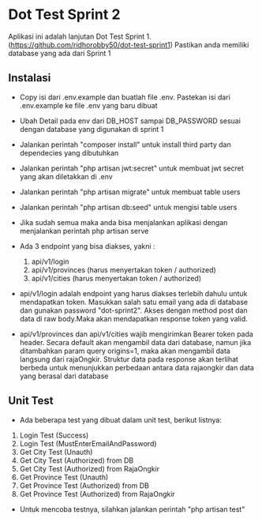 # Dot Test Sprint 2

Aplikasi ini adalah lanjutan Dot Test Sprint 1. (https://github.com/ridhorobby50/dot-test-sprint1)
Pastikan anda memiliki database yang ada dari Sprint 1
## Instalasi
- Copy isi dari .env.example dan buatlah file .env. Pastekan isi dari .env.example ke file .env yang baru dibuat
- Ubah Detail pada env dari DB_HOST sampai DB_PASSWORD sesuai dengan database yang digunakan di sprint 1
- Jalankan perintah "composer install" untuk install third party dan dependecies yang dibutuhkan
- Jalankan perintah "php artisan jwt:secret" untuk membuat jwt secret yang akan diletakkan di .env
- Jalankan perintah "php artisan migrate" untuk membuat table users
- Jalankan perintah "php artisan db:seed" untuk mengisi table users
- Jika sudah semua maka anda bisa menjalankan aplikasi dengan menjalankan perintah php artisan serve
- Ada 3 endpoint yang bisa diakses, yakni :
    1. api/v1/login
    2. api/v1/provinces (harus menyertakan token / authorized)
    3. api/v1/cities (harus menyertakan token / authorized)

- api/v1/login adalah endpoint yang harus diakses terlebih dahulu untuk mendapatkan token. Masukkan salah satu email yang ada di database dan gunakan password "dot-sprint2". Akses dengan method post dan data di raw body.Maka akan mendapatkan response token yang valid.

- api/v1/provinces dan api/v1/cities wajib mengirimkan Bearer token pada header. Secara default akan mengambil data dari database, namun jika ditambahkan param query origins=1, maka akan mengambil data langsung dari rajaOngkir. Struktur data pada response akan terlihat berbeda untuk menunjukkan perbedaan antara data rajaongkir dan data yang berasal dari database

## Unit Test
- Ada beberapa test yang dibuat dalam unit test, berikut listnya:
 1. Login Test (Success)
 2. Login Test (MustEnterEmailAndPassword)
 3. Get City Test (Unauth)
 4. Get City Test (Authorized) from DB
 5. Get City Test (Authorized) from RajaOngkir
 6. Get Province Test (Unauth)
 7. Get Province Test (Authorized) from DB
 8. Get Province Test (Authorized) from RajaOngkir

- Untuk mencoba testnya, silahkan jalankan perintah "php artisan test"